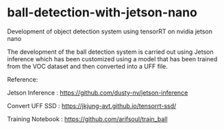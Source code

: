 # ball-detection-with-jetson-nano
Development of object detection system using tensorRT on nvidia jetson nano

The development of the ball detection system is carried out using Jetson inference which has been customized using a model that has been trained from the VOC dataset and then converted into a UFF file.

Reference:

Jetson Inference  : https://github.com/dusty-nv/jetson-inference

Convert UFF SSD   : https://jkjung-avt.github.io/tensorrt-ssd/

Training Notebook : https://github.com/arifsoul/train_ball

